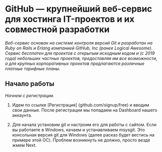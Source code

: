 # GitHub — крупнейший веб-сервис для хостинга IT-проектов и их совместной разработки #

*Веб-сервис основан на системе контроля версий Git и разработан на Ruby on Rails и Erlang компанией GitHub, Inc (ранее Logical Awesome). Сервис бесплатен для проектов с открытым исходным кодом и (с 2019 года) небольших частных проектов, предоставляя им все возможности, а для крупных корпоративных проектов предлагаются различные платные тарифные планы.*

## Начало работы ##

*Начнем с регистрации.* 
1. Идем по ссылке [Регистрация] (github.com/signup/free) и вводим свои данные. После регистрации мы попадаем на Dashboard нашего аккаунта.

2. Для начала установим git и настроим его для 
работы с сайтом. Если вы работаете в Windows, качаем и устанавливаем msysgit. Это консольная версия git для Windows (далее расказ будет вестись на примере этой ОС). Проблем возникнуть не должно, просто везде жмем Next. 



